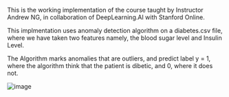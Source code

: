 This is the working implementation of the course taught by Instructor Andrew NG, in collaboration 
of DeepLearning.AI with Stanford Online.

This implmentation uses anomaly detection algorithm on a diabetes.csv file, where we have taken two features
namely, the blood sugar level and Insulin Level.

The Algorithm marks anomalies that are outliers, and predict label y = 1, where the algorithm think that the
patient is dibetic, and 0, where it does not.

![image](https://github.com/user-attachments/assets/98d0040e-ae54-4e31-86f4-abb38fc34cce)
